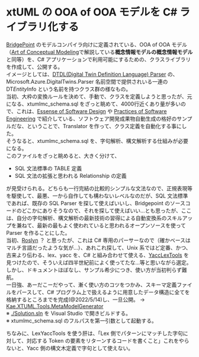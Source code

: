 # xtUML の OOA of OOA モデルを C# ライブラリ化する  
[BridgePoint](https://github.com/xtuml/bridgepoint) のモデルコンパイラ向けに定義されている、OOA of OOA モデル（[Art of Conceptual Modeling](https://note.com/kae_made/m/m054c9f9f8b61)で解説している<b>概念情報モデルの概念情報モデル</b>と同等）を、C# アプリケーションで利用可能にするための、クラスライブラリを作成して、公開する。  
イメージとしては、[DTDL(Digital Twin Definition Language) Parser](https://docs.microsoft.com/en-us/azure/iot-develop/concepts-model-parser) の、Microsoft.Azure.DigitalTwins.Parser 名前空間で提供されいる一連の DT<i>Entity</i>Info という名前を持つクラス群の様なもの。  
当初、大枠の変換ルールを決めて、手動で、クラスを定義しようと思ったが、元になる、xtumlmc_schema.sql をざっと眺めて、4000行近くあり量が多いので、これは、[Essense of Software Design](https://note.com/kae_made/m/m2e74d05de8b0) や [Practices of Software Engineering](https://note.com/kae_made/n/n624e6da0f930) で紹介している、ソフトウェア開発成果物自動生成の格好のサンプルだな、ということで、Translator を作って、クラス定義を自動化する事にした。  
そうなると、xtumlmc_schema.sql を、字句解析、構文解析する仕組みが必要になる。  
このファイルをざっと眺めると、大きく分けて、  

- SQL 文法標準の TABLE 定義
- SQL 文法の拡張と思われる Relationship の定義

が見受けられる。どちらも一行完結の比較的シンプルな文法なので、正規表現等を駆使して、最悪、一から自作しても構わないレベルなのだが、SQL 文法標準であれば、既存の SQL Parser を探して使えばいいし、Bridgepoint のソースコードのどこかにありそうなので、それを探して使えばいい…とも思ったが、ここは、自分の字句解析、構文解析の最新技術の習得による自動変換系のスキルアップを兼ねて、最新の最もよく使われていると思われるオープンソースを使って Parser を作ることにした。  
当初、[Roslyn](https://docs.microsoft.com/ja-jp/dotnet/csharp/roslyn-sdk/) ？ と思ったが、これは C# 専用のパーサーなので（確かベースはマルチ言語だったような気が…）、あれこれ探して、Unix 系ではど定番、かつ、古来より伝わる、lex、yacc を、C# と組み合わせて使える、[YaccLexTools](https://www.nuget.org/packages/YaccLexTools/)
 を見つけたので、そういえば四半世紀前によく使ってたな…等と思いながら選定。  
 しかし、ドキュメントほぼなし、サンプル希少につき、使い方が当初判らず難航。  
 一日強、あーだこーだやって、漸く使い方のコツをつかみ、スキーマ定義ファイルをパースして、C# プログラム上で扱えるように用意したデータ構造に全てを格納するところまでを完成(@2022/5/14)し、一旦公開。
 → [Kae.XTUML.Tools.MetaModelGenerator](Kae.XTUML.Tools.MetaModelGenerator/)  
※ [./Solution.sln](./Solution.sln) を Visual Studio で開きビルドする。  
※ xtumlmc_schema.sql のフルパスを第一引数として起動する。  

ちなみに、LexYaccTools を使う肝は、「Lex 側でパターンにマッチした字句に対して、対応する Token の要素をリターンするコードを書くこと」これをやらないと、Yacc 側の構文木定義で字句として使えない。  
